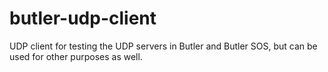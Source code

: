 # butler-udp-client
UDP client for testing the UDP servers in Butler and Butler SOS, but can be used for other purposes as well.
